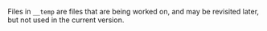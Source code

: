 Files in `__temp` are files that are being worked on, and may be revisited later, but not used in the current version.